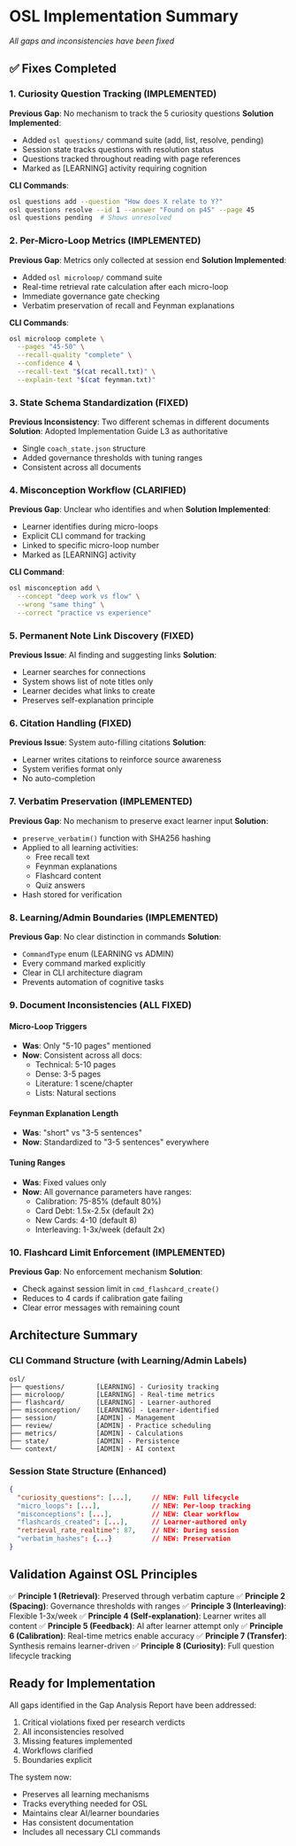 # OSL Implementation Summary
_All gaps and inconsistencies have been fixed_

## ✅ Fixes Completed

### 1. Curiosity Question Tracking (IMPLEMENTED)
**Previous Gap**: No mechanism to track the 5 curiosity questions
**Solution Implemented**:
- Added `osl questions/` command suite (add, list, resolve, pending)
- Session state tracks questions with resolution status
- Questions tracked throughout reading with page references
- Marked as [LEARNING] activity requiring cognition

**CLI Commands**:
```bash
osl questions add --question "How does X relate to Y?"
osl questions resolve --id 1 --answer "Found on p45" --page 45
osl questions pending  # Shows unresolved
```

### 2. Per-Micro-Loop Metrics (IMPLEMENTED)
**Previous Gap**: Metrics only collected at session end
**Solution Implemented**:
- Added `osl microloop/` command suite
- Real-time retrieval rate calculation after each micro-loop
- Immediate governance gate checking
- Verbatim preservation of recall and Feynman explanations

**CLI Commands**:
```bash
osl microloop complete \
  --pages "45-50" \
  --recall-quality "complete" \
  --confidence 4 \
  --recall-text "$(cat recall.txt)" \
  --explain-text "$(cat feynman.txt)"
```

### 3. State Schema Standardization (FIXED)
**Previous Inconsistency**: Two different schemas in different documents
**Solution**: Adopted Implementation Guide L3 as authoritative
- Single `coach_state.json` structure
- Added governance thresholds with tuning ranges
- Consistent across all documents

### 4. Misconception Workflow (CLARIFIED)
**Previous Gap**: Unclear who identifies and when
**Solution Implemented**:
- Learner identifies during micro-loops
- Explicit CLI command for tracking
- Linked to specific micro-loop number
- Marked as [LEARNING] activity

**CLI Command**:
```bash
osl misconception add \
  --concept "deep work vs flow" \
  --wrong "same thing" \
  --correct "practice vs experience"
```

### 5. Permanent Note Link Discovery (FIXED)
**Previous Issue**: AI finding and suggesting links
**Solution**:
- Learner searches for connections
- System shows list of note titles only
- Learner decides what links to create
- Preserves self-explanation principle

### 6. Citation Handling (FIXED)
**Previous Issue**: System auto-filling citations
**Solution**:
- Learner writes citations to reinforce source awareness
- System verifies format only
- No auto-completion

### 7. Verbatim Preservation (IMPLEMENTED)
**Previous Gap**: No mechanism to preserve exact learner input
**Solution**:
- `preserve_verbatim()` function with SHA256 hashing
- Applied to all learning activities:
  - Free recall text
  - Feynman explanations
  - Flashcard content
  - Quiz answers
- Hash stored for verification

### 8. Learning/Admin Boundaries (IMPLEMENTED)
**Previous Gap**: No clear distinction in commands
**Solution**:
- `CommandType` enum (LEARNING vs ADMIN)
- Every command marked explicitly
- Clear in CLI architecture diagram
- Prevents automation of cognitive tasks

### 9. Document Inconsistencies (ALL FIXED)

#### Micro-Loop Triggers
- **Was**: Only "5-10 pages" mentioned
- **Now**: Consistent across all docs:
  - Technical: 5-10 pages
  - Dense: 3-5 pages
  - Literature: 1 scene/chapter
  - Lists: Natural sections

#### Feynman Explanation Length
- **Was**: "short" vs "3-5 sentences"
- **Now**: Standardized to "3-5 sentences" everywhere

#### Tuning Ranges
- **Was**: Fixed values only
- **Now**: All governance parameters have ranges:
  - Calibration: 75-85% (default 80%)
  - Card Debt: 1.5x-2.5x (default 2x)
  - New Cards: 4-10 (default 8)
  - Interleaving: 1-3x/week (default 2x)

### 10. Flashcard Limit Enforcement (IMPLEMENTED)
**Previous Gap**: No enforcement mechanism
**Solution**:
- Check against session limit in `cmd_flashcard_create()`
- Reduces to 4 cards if calibration gate failing
- Clear error messages with remaining count

## Architecture Summary

### CLI Command Structure (with Learning/Admin Labels)
```
osl/
├── questions/        [LEARNING] - Curiosity tracking
├── microloop/        [LEARNING] - Real-time metrics
├── flashcard/        [LEARNING] - Learner-authored
├── misconception/    [LEARNING] - Learner-identified
├── session/          [ADMIN] - Management
├── review/           [ADMIN] - Practice scheduling
├── metrics/          [ADMIN] - Calculations
├── state/            [ADMIN] - Persistence
└── context/          [ADMIN] - AI context
```

### Session State Structure (Enhanced)
```json
{
  "curiosity_questions": [...],     // NEW: Full lifecycle
  "micro_loops": [...],             // NEW: Per-loop tracking
  "misconceptions": [...],          // NEW: Clear workflow
  "flashcards_created": [...],      // Learner-authored only
  "retrieval_rate_realtime": 87,    // NEW: During session
  "verbatim_hashes": {...}          // NEW: Preservation
}
```

## Validation Against OSL Principles

✅ **Principle 1 (Retrieval)**: Preserved through verbatim capture
✅ **Principle 2 (Spacing)**: Governance thresholds with ranges
✅ **Principle 3 (Interleaving)**: Flexible 1-3x/week
✅ **Principle 4 (Self-explanation)**: Learner writes all content
✅ **Principle 5 (Feedback)**: AI after learner attempt only
✅ **Principle 6 (Calibration)**: Real-time metrics enable accuracy
✅ **Principle 7 (Transfer)**: Synthesis remains learner-driven
✅ **Principle 8 (Curiosity)**: Full question lifecycle tracking

## Ready for Implementation

All gaps identified in the Gap Analysis Report have been addressed:
1. Critical violations fixed per research verdicts
2. All inconsistencies resolved
3. Missing features implemented
4. Workflows clarified
5. Boundaries explicit

The system now:
- Preserves all learning mechanisms
- Tracks everything needed for OSL
- Maintains clear AI/learner boundaries
- Has consistent documentation
- Includes all necessary CLI commands